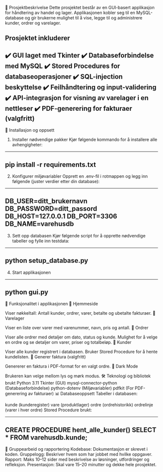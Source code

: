 
📝 Prosjektbeskrivelse
Dette prosjektet består av en GUI-basert applikasjon for håndtering av handel og lager. Applikasjonen kobler seg til en MySQL-database og gir brukerne mulighet til å vise, legge til og administrere kunder, ordrer og varelager.

Prosjektet inkluderer
-------------------------
✔️ GUI laget med Tkinter
✔️ Databaseforbindelse med MySQL
✔️ Stored Procedures for databaseoperasjoner
✔️ SQL-injection beskyttelse
✔️ Feilhåndtering og input-validering
✔️ API-integrasjon for visning av varelager i en nettleser
✔️ PDF-generering for fakturaer (valgfritt)
-------------------------

📂 Installasjon og oppsett

1. Installer nødvendige pakker
Kjør følgende kommando for å installere alle avhengigheter:

-------------------------
pip install -r requirements.txt
-------------------------

2. Konfigurer miljøvariabler
Opprett en .env-fil i rotmappen og legg inn følgende (juster verdier etter din database):
-------------------------
DB_USER=ditt_brukernavn
DB_PASSWORD=ditt_passord
DB_HOST=127.0.0.1
DB_PORT=3306
DB_NAME=varehusdb
-------------------------

3. Sett opp databasen
Kjør følgende script for å opprette nødvendige tabeller og fylle inn testdata:
-------------------------
python setup_database.py
-------------------------

4. Start applikasjonen
-------------------------
python gui.py
-------------------------
📌 Funksjonalitet i applikasjonen
🔹 Hjemmeside

Viser nøkkeltall: Antall kunder, ordrer, varer, betalte og ubetalte fakturaer.
🔹 Varelager

Viser en liste over varer med varenummer, navn, pris og antall.
🔹 Ordrer

Viser alle ordrer med detaljer om dato, status og kunde.
Mulighet for å velge en ordre og se detaljer om varer, priser og totalbeløp.
🔹 Kunder

Viser alle kunder registrert i databasen.
Bruker Stored Procedure for å hente kundelisten.
🔹 Generer faktura (valgfritt)

Genererer en faktura i PDF-format for en valgt ordre.
🔹 Dark Mode

Brukeren kan velge mellom lys og mørk modus.
🛠 Teknologi og bibliotek brukt
Python 3.11
Tkinter (GUI)
mysql-connector-python (Databaseforbindelse)
python-dotenv (Miljøvariabler)
pdfkit (For PDF-generering av fakturaer)
📊 Databaseoppsett
Tabeller i databasen:

kunde (kunderegister)
vare (produktlager)
ordre (ordrehistorikk)
ordrelinje (varer i hver ordre)
Stored Procedure brukt:

-------------------------
CREATE PROCEDURE hent_alle_kunder()
SELECT * FROM varehusdb.kunde;
-------------------------
👥 Gruppearbeid og rapportering
Kodebase: Dokumentasjon er skrevet i koden.
Gruppelogg: Beskriver hvem som har jobbet med hvilke oppgaver.
Rapport: Maks 10–12 sider med beskrivelse av løsninger, utfordringer og refleksjon.
Presentasjon: Skal vare 15–20 minutter og dekke hele prosjektet.
